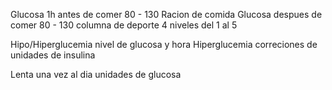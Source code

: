 Glucosa 1h antes de comer 80 - 130
Racion de comida
Glucosa despues de comer 80 - 130
columna de deporte 4 niveles del 1 al 5

Hipo/Hiperglucemia nivel de glucosa y hora
Hiperglucemia correciones de unidades de insulina


Lenta una vez al dia unidades de glucosa
